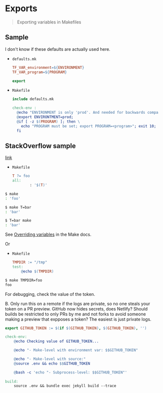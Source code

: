 # Exports
> Exporting variables in Makefiles

## Sample

I don't know if these defaults are actually used here.

        
- `defaults.mk`
    ```Makefile
    TF_VAR_environment=${ENVIRONMENT}
    TF_VAR_program=${PROGRAM}

    export
    ```
- `Makefile`
    ```Makefile
    include defaults.mk

    check-env :
      @echo "ENVIRONMENT is only 'prod'. And needed for backwards compatibility. Exporting... ";
      @export ENVIRONTMENT=prod;
      @if [ -z $(PROGRAM) ]; then \
        echo "PROGRAM must be set; export PROGRAM=<program>"; exit 10; \
      fi
    ```
    
## StackOverflow sample

[link](https://stackoverflow.com/questions/24263291/define-a-makefile-variable-using-a-env-variable-or-a-default-value)

- `Makefile`
    ```Makefile
    T ?= foo
    all:
            : '$(T)'
    ```
  
```sh
$ make
: 'foo'

$ make T=bar
: 'bar'

$ T=bar make
: 'bar'
```

See [Overriding variables](https://www.gnu.org/software/make/manual/make.html#Overriding) in the Make docs.

Or

- `Makefile`
    ```Makefile
    TMPDIR := "/tmp"
    test:
        @echo $(TMPDIR)
    ```
    
```sh
$ make TMPDIR=foo
foo
```



For debugging, check the value of the token.

B. Only run this on a remote if the logs are private, so no one steals your token on a PR preview. GitHub now hides secrets, does Netlify? Should builds be restricted to only PRs by me and not forks to avoid someone making a preview that expposes a token? The easiest is just private logs.

```Makefile
export GITHUB_TOKEN := $(if $(GITHUB_TOKEN), $(GITHUB_TOKEN), '')

check-env:
	@echo Checking value of GITHUB_TOKEN...

	@echo "- Make-level with environment var: $$GITHUB_TOKEN"

	@echo "- Make-level with source:"
	@source .env && echo $$GITHUB_TOKEN

	@bash -c 'echo "- Subprocess-level: $$GITHUB_TOKEN"'
        
build:
	source .env && bundle exec jekyll build --trace
```
